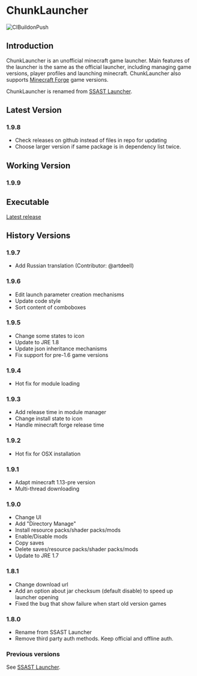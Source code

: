 # ChunkLauncher

![CIBuildonPush](https://github.com/artdeell/chunkLauncher/workflows/CIBuildonPush/badge.svg?event=push)

## Introduction
ChunkLauncher is an unofficial minecraft game launcher. Main features of the launcher is the same as the official launcher, including managing game versions, player profiles and launching minecraft. ChunkLauncher also supports <a href="http://files.minecraftforge.net/">Minecraft Forge</a> game versions.

ChunkLauncher is renamed from <a href="http://github.com/herbix/ssastLauncher">SSAST Launcher</a>.

## Latest Version

### 1.9.8
* Check releases on github instead of files in repo for updating
* Choose larger version if same package is in dependency list twice.

## Working Version

### 1.9.9

## Executable
[Latest release](https://github.com/herbix/chunkLauncher/releases/latest)

## History Versions

### 1.9.7
* Add Russian translation (Contributor: @artdeell)

### 1.9.6
* Edit launch parameter creation mechanisms
* Update code style
* Sort content of comboboxes

### 1.9.5
* Change some states to icon
* Update to JRE 1.8
* Update json inheritance mechanisms
* Fix support for pre-1.6 game versions

### 1.9.4
* Hot fix for module loading

### 1.9.3
* Add release time in module manager
* Change install state to icon
* Handle minecraft forge release time

### 1.9.2
* Hot fix for OSX installation

### 1.9.1
* Adapt minecraft 1.13-pre version
* Multi-thread downloading

### 1.9.0
* Change UI
* Add "Directory Manage"
* Install resource packs/shader packs/mods
* Enable/Disable mods
* Copy saves
* Delete saves/resource packs/shader packs/mods
* Update to JRE 1.7

### 1.8.1
* Change download url
* Add an option about jar checksum (default disable) to speed up launcher opening
* Fixed the bug that show failure when start old version games

### 1.8.0
* Rename from SSAST Launcher
* Remove third party auth methods. Keep official and offline auth.

### Previous versions

See <a href="http://github.com/herbix/ssastLaucher">SSAST Launcher</a>.
